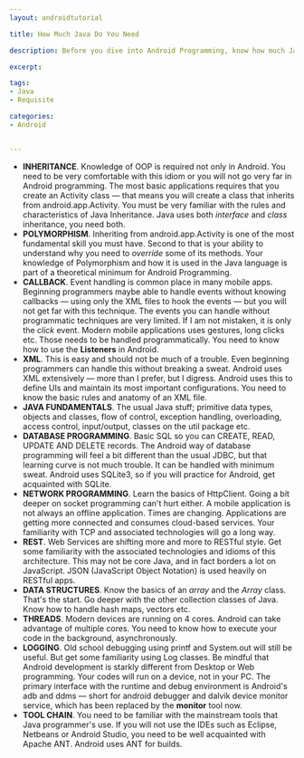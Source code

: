 ```yaml
---
layout: androidtutorial

title: How Much Java Do You Need

description: Before you dive into Android Programming, know how much Java you really do need.

excerpt: 

tags:
- Java
- Requisite

categories:
- Android


---
```


- **INHERITANCE**. Knowledge of OOP is required not only in Android. You need to be very comfortable with this idiom or you will not go very far in Android programming. The most basic applications requires that you create an Activity class &mdash; that means you will create a class that inherits from android.app.Activity. You must be very familiar with the rules and characteristics of Java Inheritance. Java uses both *interface* and *class* inheritance, you need both.
- **POLYMORPHISM**. Inheriting from android.app.Activity is one of the most fundamental skill you must have. Second to that is your ability to understand why you need to *override* some of its methods. Your knowledge of Polymorphism and how it is used in the Java language is part of a theoretical minimum for Android Programming. 
- **CALLBACK**. Event handling is common place in many mobile apps. Beginning programmers maybe able to handle events without knowing callbacks &mdash; using only the XML files to hook the events &mdash; but you will not get far with this technique. The events you can handle without programmatic techniques are very limited. If I am not mistaken, it is only the *click* event. Modern mobile applications uses gestures, long clicks etc. Those needs to be handled programmatically. You need to know how to use the **Listeners** in Android.
- **XML**. This is easy and should not be much of a trouble. Even beginning programmers can handle this without breaking a sweat. Android uses XML extensively &mdash; more than I prefer, but I digress. Android uses this to define UIs and maintain its most important configurations. You need to know the basic rules and anatomy of an XML file.
- **JAVA FUNDAMENTALS**. The usual Java stuff; primitive data types, objects and classes, flow of control, exception handling, overloading, access control, input/output, classes on the util package etc.
- **DATABASE PROGRAMMING**. Basic SQL so you can CREATE, READ, UPDATE AND DELETE records. The Android way of database programming will feel a bit different than the usual JDBC, but that learning curve is not much trouble. It can be handled with minimum sweat. Android uses SQLite3, so if you will practice for Android, get acquainted with SQLite. 
- **NETWORK PROGRAMMING**. Learn the basics of HttpClient. Going a bit deeper on socket programming can't hurt either. A mobile application is not always an offline application. Times are changing. Applications are getting more connected and consumes cloud-based services. Your familiarity with TCP and associated technologies will go a long way.
- **REST**. Web Services are shifting more and more to RESTful style. Get some familiarity with the associated technologies and idioms of this architecture. This may not be core Java, and in fact borders a lot on JavaScript. JSON (JavaScript Object Notation) is used heavily on RESTful apps.
- **DATA STRUCTURES**. Know the basics of an *array* and the *Array* class. That's the start. Go deeper with the other collection classes of Java. Know how to handle hash maps, vectors etc. 
- **THREADS**. Modern devices are running on 4 cores. Android can take advantage of multiple cores. You need to know how to execute your code in the background, asynchronously.
- **LOGGING**. Old school debugging using printf and System.out will still be useful. But get some familiarity using Log classes. Be mindful that Android development is starkly different from Desktop or Web programming. Your codes will run on a device, not in your PC. The primary interface with the runtime and debug environment is Android's adb and ddms &mdash; short for android debugger and dalvik device monitor service, which has been replaced by the **monitor** tool now.
- **TOOL CHAIN**. You need to be familiar with the mainstream tools that Java programmer's use. If you will not use the IDEs such as Eclipse, Netbeans or Android Studio, you need to be well acquainted with Apache ANT. Android uses ANT for builds.
